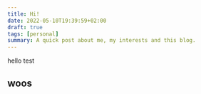```yaml
---
title: Hi!
date: 2022-05-10T19:39:59+02:00
draft: true
tags: [personal]
summary: A quick post about me, my interests and this blog.
---
```


hello test

## woos